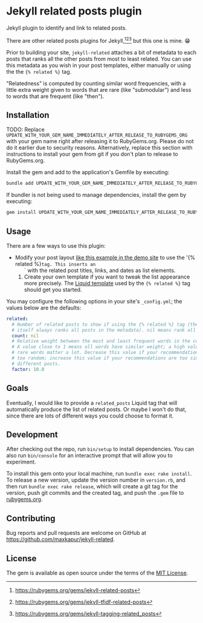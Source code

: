 # Jekyll related posts plugin

Jekyll plugin to identify and link to related posts.

There are other related posts plugins for Jekyll,[^1][^2][^3] but this one is
mine. 😁

Prior to building your site, `jekyll-related` attaches a bit of metadata to each
posts that ranks all the other posts from most to least related. You can use
this metadata as you wish in your post templates, either manually or using the
the `{% related %}` tag.

"Relatedness" is computed by counting similar word frequencies, with a little
extra weight given to words that are rare (like "submodular") and less to words
that are frequent (like "then").

[^1]: https://rubygems.org/gems/jekyll-related-posts
[^2]: https://rubygems.org/gems/jekyll-tfidf-related-posts
[^3]: https://rubygems.org/gems/jekyll-tagging-related_posts

## Installation

TODO: Replace
`UPDATE_WITH_YOUR_GEM_NAME_IMMEDIATELY_AFTER_RELEASE_TO_RUBYGEMS_ORG` with your
gem name right after releasing it to RubyGems.org. Please do not do it earlier
due to security reasons. Alternatively, replace this section with instructions
to install your gem from git if you don't plan to release to RubyGems.org.

Install the gem and add to the application's Gemfile by executing:

```bash
bundle add UPDATE_WITH_YOUR_GEM_NAME_IMMEDIATELY_AFTER_RELEASE_TO_RUBYGEMS_ORG
```

If bundler is not being used to manage dependencies, install the gem by
executing:

```bash
gem install UPDATE_WITH_YOUR_GEM_NAME_IMMEDIATELY_AFTER_RELEASE_TO_RUBYGEMS_ORG
```

## Usage

There are a few ways to use this plugin:

- Modify your post layout [like this example in the demo
  site](./dogfood/_layouts/post.html) to use the '{% related %}` tag. This
  inserts an `<ol class="related-post-list">` with the related post titles,
  links, and dates as list elements.
- Create your own template if you want to tweak the list appearance more
  precisely. The [Liquid template](./lib/jekyll/related.html) used by the `{%
  related %}` tag should get you started.

You may configure the following options in your site's `_config.yml`; the values
below are the defaults:

```yaml
related:
  # Number of related posts to show if using the {% related %} tag (the plugin
  # itself always ranks all posts in the metadata). nil means rank all of them.
  count: nil
  # Relative weight between the most and least frequent words in the corpus.
  # A value close to 1 means all words have similar weight; a high value means
  # rare words matter a lot. Decrease this value if your recommendations feel 
  # too random; increase this value if your recommendations are too similar for
  # different posts.
  factor: 10.0
```

## Goals

Eventually, I would like to provide a `related_posts` Liquid tag that will
automatically produce the list of related posts. Or maybe I won't do that, since
there are lots of different ways you could choose to format it.

## Development

After checking out the repo, run `bin/setup` to install dependencies. You can
also run `bin/console` for an interactive prompt that will allow you to
experiment.

To install this gem onto your local machine, run `bundle exec rake install`. To
release a new version, update the version number in `version.rb`, and then run
`bundle exec rake release`, which will create a git tag for the version, push
git commits and the created tag, and push the `.gem` file to
[rubygems.org](https://rubygems.org).

## Contributing

Bug reports and pull requests are welcome on GitHub at
https://github.com/maxkapur/jekyll-related.

## License

The gem is available as open source under the terms of the [MIT
License](https://opensource.org/licenses/MIT).

